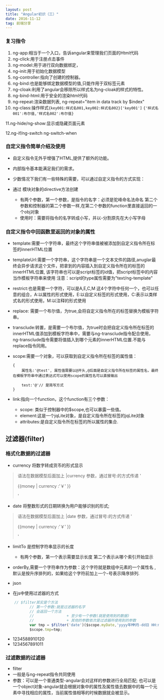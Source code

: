 ```yaml
---
layout: post
title: "Angular初识（三）"
date: 2016-11-12 
tag: 前端分享 
---  
```

### 复习指令
 1. ng-app:相当于一个入口，告诉angular来管理我们页面的Html代码
 2. ng-click:用于注册点击事件
 3. ng-model:用于进行双向数据绑定，
 4. ng-init:用于初始化数据模型
 5. ng-controller:指向了创建的控制器。
 6. ng-bind:也是能够绑定数据模型的值,只能作用于双标签元素
 7. ng-cloak:利用了angular会移除所以样式名为ng-cloak的样式的特性。
 8. ng-bind-html:用于安全的渲染html代码
 9. ng-repeat:渲染数据列表, ng-repeat="item in data  track by $index"
 10. ng-class:操作样式`{key001:样式名001,key002:样式名002}['key001']`
                `{'样式名001':布尔值,'样式名002':布尔值}`

 11.ng-hide/ng-show:显示或隐藏页面元素

 12.ng-if/ng-switch ng-switch-when

### 自定义指令简单介绍及使用
- 自定义指令无外乎增强了HTML,提供了额外的功能。
- 内部指令基本能满足我们的需求。
- 少数情况下我们有一些特殊的需要，可以通过自定义指令的方式实现：

- 通过 模块对象的directive方法创建
    + 有两个参数，第一个参数，是指令的名字：必须是驼峰命名法命名
                  第二个参数和控制器的第二个参数一样,在第二个参数的function里直接返回的一个obj对象
    + 使用时：需要将指令的名字转成小写，并以-分割原先在大小写字母


### 自定义指令中回函数里返回的对象的属性
  - template:需要一个字符串，最终这个字符串值被被添加到自定义指令所在标签的innerHTML位置
  - templateUrl:需要一个字符串，这个字符串是一个文本文件的路径,anuglar最终会异步请求这个文件，把拿到的内容插入到自定义指令所在的标签的innerHTML位置,
该字符串也可以是script标签的id值，把script标签中的内容当作模板字符串来使用
注意：script的type属性需要为"text/ng-template"

  - restrict:也是需要一个字符，可以是A,E,C,M 这4个字符中任何一个，也可以任意的组合，A:以属性的形式使用，E:以自定义标签的形式使用，C:表示以类样式名的形式使用，M:以注释的形式使用
  - replace: 需要一个布尔值，为true,会将自定义指令所在的标签替换为模板字符串。

  - transclude:转置，是需要一个布尔值，为true时会把自定义指令所在标签的innerHTML值添加到模板字符串中，需要与ng-transclude指令配合使用，ng-transclude指令需要将值插入到哪个元素的innerHTML位置.不能与replace指令同用。

  - scope:需要一个对象，可以获取到自定义指令所在标签的属性值：
    ```
    {
        属性名:'@test', 属性值需要以@开头,@后面是自定义指令所在标签的属性名，最终在模板字符串中通过表达式可以使用scope的属性名可以直接输出

        test:'@'// 是简写方式
    }
    ```
  - link:指向一个function，这个function有三个参数：
      + scope: 类似于控制器中的$scope,也可以暴露一些值。
      + element:这是一个jqLite对象，是自定义指令所在标签的jqLite对象
      + attributes:是自定义指令所在标签的所以属性的集合.

## 过滤器(filter)

### 格式化数据的过滤器
- currency 将数字转成货币的形式显示
> 语法在数据模型后面加上 \|currency 参数，通过冒号:的方式传递
    '<p>\{\{money | currency :'￥' \}\}</p>'

- date 将整数形式的日期转换为用户能够识别的形式;
> 语法在数据模型后面加上 \|date 参数，通过冒号:的方式传递
    '<p>\{\{money | currency :'￥' \}\}</p>'

- limitTo 是控制字符串显示的长度
    + 有两个参数，第一个表示需要显示长度
                第二个表示从哪个索引开始显示

- orderBy,需要一个字符串作为参数：这个字符就是数组中元素的一个属性名
    ,默认是按升序排列的，如果给这个字符前加上一个-号表示降序排列.

- json

- 在js中使用过滤器的方式

```javascript
    // $filter其实是个方法
           // 第一个参数:就是过滤器的名字
           // 会返回一个方法
           //               + 至少有一个参数(就是使用到的数据)
           //               + 其他的参数依次是过滤器所使用到的参数
           var tmp = $filter('date')($scope.myDate,'yyyy年MM月-dd日 HH:mm:ss')
           $scope.tmp=tmp;
```

- 1234588910120
- 1234567891011

### 过滤数据的过滤器
- filter
- 一般是与ng-repeat指令共同使用
- 参数：可以是一个普通类型-angular会对这样的参数进行全局匹配;
        也可以是一个object对象-angular就会根据对象中的属性及属性值去数据中的每一个元素中寻找相应的属性，当前属性值相等的时候数据就会被显示。
